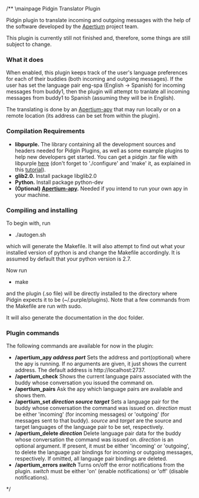 /**
\mainpage Pidgin Translator Plugin

Pidgin plugin to translate incoming and outgoing messages with the help of the software developed by the <a href="http://www.apertium.org/">Apertium</a> project team.

This plugin is currently still not finished and, therefore, some things are still subject to change.

<h3><b>What it does</b></h3>

When enabled, this plugin keeps track of the user's language preferences for each of their buddies (both incoming and outgoing messages). If the user has set the language pair eng-spa (English -> Spanish) for incoming messages from buddy1, then the plugin will attempt to tranlate all incoming messages from buddy1 to Spanish (assuming they will be in English).

The translating is done by an <a href="http://wiki.apertium.org/wiki/Apy">Apertium-apy</a> that may run locally or on a remote location (its address can be set from within the plugin).

<h3><b>Compilation Requirements</b></h3>

<ul>
<li><b>libpurple.</b> The library containing all the development sources and headers needed for Pidgin Plugins, as well as some example plugins to help new developers get started. You can get a pidgin .tar file with libpurple <a href="http://sourceforge.net/projects/pidgin/">here</a> (don't forget to './configure' and 'make' it, as explained in this <a href="https://developer.pidgin.im/wiki/CHowTo/BasicPluginHowto">tutorial</a>).</li>

<li><b>glib2.0.</b> Install package libglib2.0</li>

<li><b>Python.</b> Install package python-dev</li>

<li><b>(Optional) <a href="http://wiki.apertium.org/wiki/Apy">Apertium-apy</a>.</b> Needed if you intend to run your own apy in your machine.</li>
</ul>

<h3><b>Compiling and installing</b></h3>

To begin with, run

<ul>
<li>./autogen.sh</li>
</ul>

which will generate the Makefile. It will also attempt to find out what your installed version of python is and change the Makefile accordingly. It is assumed by default that your python version is 2.7.

Now run

<ul>
<li>make</li>
</ul>

and the plugin (.so file) will be directly installed to the directory where Pidgin expects it to be (~/.purple/plugins). Note that a few commands from the Makefile are run with sudo.

It will also generate the documentation in the doc folder.

<h3><b>Plugin commands</b></h3>

The following commands are available for now in the plugin:

<ul>
<li><b>/apertium_apy <em>address</em> <em>port</em></b> Sets the address and port(optional) where the apy is running. If no arguments are given, it just shows the current address. The default address is http://localhost:2737.</li>

<li><b>/apertium_check</b> Shows the current language pairs associated with the buddy whose conversation you issued the command on.</li>

<li><b>/apertium_pairs</b> Ask the apy which language pairs are available and shows them.</li>

<li><b>/apertium_set <em>direction</em> <em>source</em> <em>target</em></b> Sets a language pair for the buddy whose conversation the command was issued on. <em>direction</em> must be either 'incoming' (for incoming messages) or 'outgoing' (for messages sent to that buddy). <em>source</em> and <em>target</em> are the source and target languages of the language pair to be set, respectively.</li>

<li><b>/apertium_delete <em>direction</em></b> Delete language pair data for the buddy whose conversation the command was issued on. <em>direction</em> is an optional argument. If present, it must be either 'incoming' or 'outgoing', to delete the language pair bindings for incoming or outgoing messages, respectively. If omitted, all language pair bindings are deleted.</li>

<li><b>/apertium_errors <em>switch</em></b> Turns on/off the error notifications from the plugin. <em>switch</em> must be either 'on' (enable notifications) or 'off' (disable notifications).</li>
</ul>

*/
